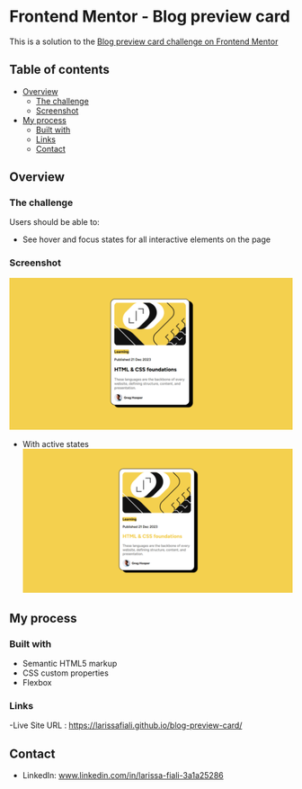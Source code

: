 # Frontend Mentor - Blog preview card
This is a solution to the [Blog preview card challenge on Frontend Mentor](https://www.frontendmentor.io/challenges/blog-preview-card-ckPaj01IcS)

## Table of contents

- [Overview](#overview)
  - [The challenge](#the-challenge)
  - [Screenshot](#screenshot)
- [My process](#my-process)
  - [Built with](#built-with)
  - [Links](#links)
  - [Contact](#contact)
## Overview

### The challenge

Users should be able to:

- See hover and focus states for all interactive elements on the page

### Screenshot

![Alt text](image.png)

- With active states
![Alt text](image-1.png)

## My process

### Built with

- Semantic HTML5 markup
- CSS custom properties
- Flexbox


### Links
-Live Site URL : https://larissafiali.github.io/blog-preview-card/

## Contact 
- LinkedIn: www.linkedin.com/in/larissa-fiali-3a1a25286

